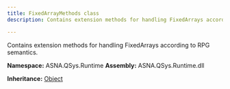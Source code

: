 ```yaml
---
title: FixedArrayMethods class
description: Contains extension methods for handling FixedArrays according to RPG semantics.

---
```


Contains extension methods for handling FixedArrays according to RPG semantics.

**Namespace:** ASNA.QSys.Runtime
**Assembly:** ASNA.QSys.Runtime.dll

**Inheritance:** [Object](https://docs.microsoft.com/en-us/dotnet/api/system.object)
<br>
<br>
